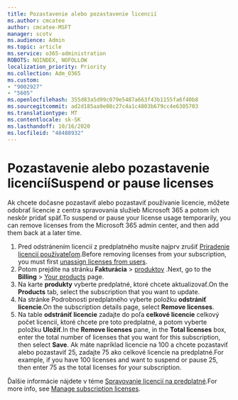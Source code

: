 ```yaml
---
title: Pozastavenie alebo pozastavenie licencií
ms.author: cmcatee
author: cmcatee-MSFT
manager: scotv
ms.audience: Admin
ms.topic: article
ms.service: o365-administration
ROBOTS: NOINDEX, NOFOLLOW
localization_priority: Priority
ms.collection: Adm_O365
ms.custom:
- "9002927"
- "5605"
ms.openlocfilehash: 355d83a5d99c079e5487a663f43b1155fa6f40b8
ms.sourcegitcommit: ad2d185aa9e08c27c4a1c4803b679cc4e6305703
ms.translationtype: MT
ms.contentlocale: sk-SK
ms.lasthandoff: 10/16/2020
ms.locfileid: "48488932"
---
```

# <a name="suspend-or-pause-licenses"></a><span data-ttu-id="691fa-102">Pozastavenie alebo pozastavenie licencií</span><span class="sxs-lookup"><span data-stu-id="691fa-102">Suspend or pause licenses</span></span>

<span data-ttu-id="691fa-103">Ak chcete dočasne pozastaviť alebo pozastaviť používanie licencie, môžete odobrať licencie z centra spravovania služieb Microsoft 365 a potom ich neskôr pridať späť.</span><span class="sxs-lookup"><span data-stu-id="691fa-103">To suspend or pause your license usage temporarily, you can remove licenses from the Microsoft 365 admin center, and then add them back at a later time.</span></span>

1. <span data-ttu-id="691fa-104">Pred odstránením licencií z predplatného musíte najprv zrušiť [Priradenie licencií používateľom](https://docs.microsoft.com/microsoft-365/admin/manage/remove-licenses-from-users).</span><span class="sxs-lookup"><span data-stu-id="691fa-104">Before removing licenses from your subscription, you must first [unassign licenses from users](https://docs.microsoft.com/microsoft-365/admin/manage/remove-licenses-from-users).</span></span>
2. <span data-ttu-id="691fa-105">Potom prejdite na stránku **Fakturácia**  >  [produktov](https://go.microsoft.com/fwlink/p/?linkid=842054) .</span><span class="sxs-lookup"><span data-stu-id="691fa-105">Next, go to the **Billing** > [Your products](https://go.microsoft.com/fwlink/p/?linkid=842054) page.</span></span>
3. <span data-ttu-id="691fa-106">Na karte **produkty** vyberte predplatné, ktoré chcete aktualizovať.</span><span class="sxs-lookup"><span data-stu-id="691fa-106">On the **Products** tab, select the subscription that you want to update.</span></span>
4. <span data-ttu-id="691fa-107">Na stránke Podrobnosti predplatného vyberte položku **odstrániť licencie**.</span><span class="sxs-lookup"><span data-stu-id="691fa-107">On the subscription details page, select **Remove licenses**.</span></span>
5. <span data-ttu-id="691fa-108">Na table **odstrániť licencie** zadajte do poľa **celkové licencie** celkový počet licencií, ktoré chcete pre toto predplatné, a potom vyberte položku **Uložiť**.</span><span class="sxs-lookup"><span data-stu-id="691fa-108">In the **Remove licenses** pane, in the **Total licenses** box, enter the total number of licenses that you want for this subscription, then select **Save**.</span></span> <span data-ttu-id="691fa-109">Ak máte napríklad licencie na 100 a chcete pozastaviť alebo pozastaviť 25, zadajte 75 ako celkové licencie na predplatné.</span><span class="sxs-lookup"><span data-stu-id="691fa-109">For example, if you have 100 licenses and want to suspend or pause 25, then enter 75 as the total licenses for your subscription.</span></span>

<span data-ttu-id="691fa-110">Ďalšie informácie nájdete v téme [Spravovanie licencií na predplatné](https://docs.microsoft.com/microsoft-365/commerce/licenses/buy-licenses).</span><span class="sxs-lookup"><span data-stu-id="691fa-110">For more info, see [Manage subscription licenses](https://docs.microsoft.com/microsoft-365/commerce/licenses/buy-licenses).</span></span>